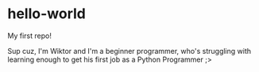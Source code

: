 # hello-world
My first repo!

Sup cuz,
I'm Wiktor and I'm a beginner programmer, who's struggling with learning enough to get his first job as a
Python Programmer ;>

